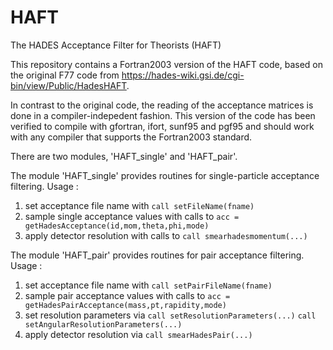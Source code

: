 # HAFT
The HADES Acceptance Filter for Theorists (HAFT)

This repository contains a Fortran2003 version of the HAFT code, based on the original F77 code from https://hades-wiki.gsi.de/cgi-bin/view/Public/HadesHAFT.

In contrast to the original code, the reading of the acceptance matrices is done in a compiler-indepedent fashion. This version of the code has been verified to compile with gfortran, ifort, sunf95 and pgf95 and should work with any compiler that supports the Fortran2003 standard.

There are two modules, 'HAFT_single' and 'HAFT_pair'.

The module 'HAFT_single' provides routines for single-particle acceptance filtering. Usage :
1. set acceptance file name with
        `call setFileName(fname)`
2. sample single acceptance values with calls to
        `acc = getHadesAcceptance(id,mom,theta,phi,mode)`
3. apply detector resolution with calls to
        `call smearhadesmomentum(...)`

The module 'HAFT_pair' provides routines for pair acceptance filtering. Usage :
1. set acceptance file name with
        `call setPairFileName(fname)`
2. sample pair acceptance values with calls to
        `acc = getHadesPairAcceptance(mass,pt,rapidity,mode)`
3. set resolution parameters via
        `call setResolutionParameters(...)`
        `call setAngularResolutionParameters(...)`
4. apply detector resolution via
        `call smearHadesPair(...)`

